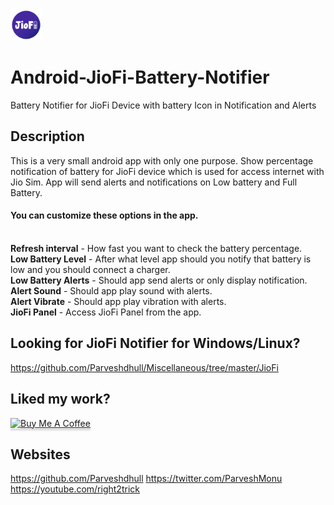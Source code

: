<img src="images/logo.png" alt="JioFI Battery Notifier" width="50"/>

#  Android-JioFi-Battery-Notifier 
Battery Notifier for JioFi Device with battery Icon in Notification and Alerts

## Description
This is a very small android app with only one purpose. Show percentage notification of battery for JioFi device which is used for access internet with Jio Sim. App will send alerts and notifications on Low battery and Full Battery.

#### You can customize these options in the app.
<br />**Refresh interval** - How fast you want to check the battery percentage.
<br />**Low Battery Level** - After what level app should you notify that battery is low and you should connect a charger.
<br />**Low Battery Alerts** - Should app send alerts or only display notification.
<br />**Alert Sound** - Should app play sound with alerts.
<br />**Alert Vibrate** - Should app play vibration with alerts.
<br />**JioFi Panel** - Access JioFi Panel from the app.

## Looking for JioFi Notifier for Windows/Linux?
https://github.com/Parveshdhull/Miscellaneous/tree/master/JioFi

## Liked my work?
<a href="https://www.buymeacoffee.com/parveshmonu" target="_blank"><img src="https://www.buymeacoffee.com/assets/img/custom_images/orange_img.png" alt="Buy Me A Coffee" style="height: 41px !important;width: 174px !important;box-shadow: 0px 3px 2px 0px rgba(190, 190, 190, 0.5) !important;-webkit-box-shadow: 0px 3px 2px 0px rgba(190, 190, 190, 0.5) !important;" ></a>

## Websites
https://github.com/Parveshdhull
https://twitter.com/ParveshMonu
https://youtube.com/right2trick

